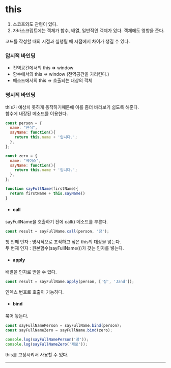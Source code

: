 # this

1. 스코프와도 관련이 있다.
2. 자바스크립트에는 객체가 함수, 배열, 일반적인 객체가 있다. 객체에도 영향을 준다.

코드를 작성할 때의 시점과 실행될 때 시점에서 차이가 생길 수 있다.

### 암시적 바인딩

- 전역공간에서의 this => window
- 함수에서의 this => window (전역공간을 가리킨다.)
- 메소드에서의 this => 호출되는 대상의 객체

### 명시적 바인딩

this가 예상치 못하게 동작하기때문에 이를 좀더 바라보기 쉽도록 해준다.<Br/>
함수에 내장된 메소드를 이용한다.

```jsx
const person = {
  name: "현식",
  sayName: function(){
    return this.name + '입니다.';
  },
};

const zero = {
  name: "베이스",
  sayName: function(){
    return this.name + '입니다.';
  },
};

function sayFullName(firstName){
  return firstName + this.sayName()
}
```
- #### call
sayFullName을 호출하기 전에 call() 메소드를 부른다.
```jsx
const result = sayFullName.call(person, '장');
```
첫 번째 인자 : 명시적으로 조작하고 싶은 this의 대상을 넣는다.<br/>
두 번재 인자 : 원본함수(sayFullName())가 갖는 인자를 넣는다.

- #### apply
배열을 인자로 받을 수 있다.
```jsx
const result = sayFullName.apply(person, ['장', 'Jand']);
```
인덱스 번호로 호출이 가능하다.

- #### bind
묶어 놓는다.
```jsx
const sayFullNamePerson = sayFullName.bind(person);
const sayFullNameZero = sayFullName.bind(zero);

console.log(sayFullNamePerson('장'));
console.log(sayFullNameZero('제로'));
```
this를 고정시켜서 사용할 수 있다.
***